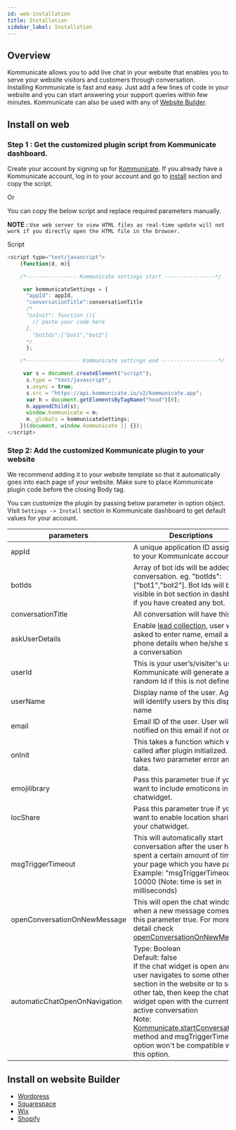 ```yaml
---
id: web-installation
title: Installation
sidebar_label: Installation
---
```


## Overview
Kommunicate allows you to add live chat in your website that enables you to serve your website visitors and customers through conversation.<br>
Installing Kommunicate is fast and easy. Just add a few lines of code in your website and you can start answering your support queries within few minutes.
Kommunicate can also be used with any of [Website Builder](#install-on-website-builder).

## Install on web

### Step 1 : Get the customized plugin script from Kommunicate dashboard.

Create your account by signing up for [Kommunicate](https://dashboard.kommunicate.io/signup). If you already have a Kommunicate account, log in to your account and go to [install](https://dashboard.kommunicate.io/settings/install) section and copy the script.

Or

You can copy the below script and replace required parameters manually.

**NOTE :** `Use web server to view HTML files as real-time update will not work if you directly open the HTML file in the browser.`

Script
```javascript
<script type="text/javascript">
    (function(d, m){

    /*---------------- Kommunicate settings start ----------------*/

     var kommunicateSettings = {
      "appId": appId,
      "conversationTitle":conversationTitle
      /*
      "onInit": function (){
        // paste your code here
      },
        "botIds":["bot1","bot2"]
      */
      };

    /*----------------- Kommunicate settings end ------------------*/

     var s = document.createElement("script");
      s.type = "text/javascript";
      s.async = true;
      s.src = "https://api.kommunicate.io/v2/kommunicate.app";
      var h = document.getElementsByTagName("head")[0];
      h.appendChild(s);
      window.kommunicate = m;
      m._globals = kommunicateSettings;
    })(document, window.kommunicate || {});
</script>

```

### Step 2: Add the customized Kommunicate plugin to your website

We recommend adding it to your website template so that it automatically goes into each page of your website. Make sure to place Kommunicate plugin code before the closing Body tag.

You can customize the plugin by passing below parameter in option object. Visit `Settings -> Install` section in Kommunicate dashboard to get default values for your account.

|parameters|Descriptions|
|---	   |---	    |
|appId |A unique application ID assigned to your Kommunicate account|
|botIds|Array of bot ids will be added in conversation. eg. "botIds":["bot1","bot2"]. Bot Ids will be visible in bot section in dashboard if you have created any bot.|
|conversationTitle |All conversation will have this title|
|askUserDetails| Enable <a href="web-authentication#2-pre-chat-lead-collection" target="_blank">lead collection</a>, user will be asked to enter name, email and phone details when he/she starts a conversation|
|userId| This is your user’s/visiter's user ID. Kommunicate will generate a random Id if this is not defined|
|userName | Display name of the user. Agents will identify users by this display name|
|email | Email ID of the user. User will be notified on this email if not online|
|onInit| This takes a function which will be called after plugin initialized. it takes two parameter error and data.|
|emojilibrary| Pass this parameter true if you want to include emoticons in your chatwidget.|
|locShare| Pass this parameter true if you want to enable location sharing in your chatwidget.|  
|msgTriggerTimeout| This will automatically start conversation after the user has spent a certain amount of time on your page which you have passed. Example: "msgTriggerTimeout" : 10000 (Note: time is set in milliseconds)|
|openConversationOnNewMessage | This will open the chat window when a new message comes. Pass this parameter true. For more detail check <a href="web-conversation#open-chat-window-when-a-new-message-comes" target="_blank">openConversationOnNewMessage </a>|
|automaticChatOpenOnNavigation | Type: Boolean <br> Default: false <br> If the chat widget is open and the user navigates to some other section in the website or to some other tab, then keep the chat widget open with the current active conversation<br> Note:<a href="web-conversation#create-a-new-conversation" target="_blank"> Kommunicate.startConversation()</a> method and msgTriggerTimeout option won't be compatible with this option.|  


## Install on website Builder
  - <a href="https://www.kommunicate.io/blog/how-to-add-live-chat-plugin-in-wordpress-websites-b449f0f5e12f/" target="_blank">Wordpress</a>
  - <a href="https://www.kommunicate.io/blog/squarespace-live-chat-software-for-website/" target="_blank">Squarespace</a>
  - <a href="https://www.kommunicate.io/blog/how-to-integrate-live-chat-plugin-in-wix-websites-469f155ab314/" target="_blank">Wix</a>
  - <a href="https://www.kommunicate.io/blog/how-to-add-live-chat-in-shopify-websites/" target="_blank">Shopify</a>
